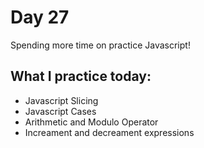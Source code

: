# Day 27

Spending more time on practice Javascript!

## What I practice today:

 - Javascript Slicing
 - Javascript Cases
 - Arithmetic and Modulo Operator
 - Increament and decreament expressions
